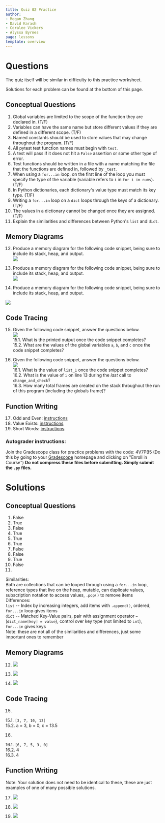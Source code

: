 ```yaml
---
title: Quiz 02 Practice
author:
- Megan Zhang
- David Karash
- Coralee Vickers
- Alyssa Byrnes
page: lessons
template: overview
---
```


<!--
Note: this wkst pulls from the qz02 and qz03 worksheets from resources/practice/fa21 with some
minor changes/additions
-->

# Questions

The quiz itself will be similar in difficulty to this practice worksheet.

Solutions for each problem can be found at the bottom of this page.

## Conceptual Questions

1. Global variables are limited to the scope of the function they are declared in. (T/F)
2. Variables can have the same name but store different values if they are defined in a different scope. (T/F)
3. Named constants should be used to store values that may change throughout the program. (T/F)
4. All pytest test function names must begin with `test`.
5. A test will pass if it does not hit a `False` assertion or some other type of error.
6. Test functions should be written in a file with a name matching the file that the functions are defined in, followed by `_test`.
7. When using a `for...in` loop, on the first line of the loop you must specify the type of the variable (variable refers to `i` in `for i in nums`). (T/F)
8. In Python dictionaries, each dictionary's value type must match its key type. (T/F)
9. Writing a `for...in` loop on a `dict` loops through the keys of a dictionary. (T/F)
10. The values in a dictionary cannot be changed once they are assigned. (T/F)
11. Explain the similarities and differences between Python's `list` and `dict`.

## Memory Diagrams

12. Produce a memory diagram for the following code snippet, being sure to include its stack, heap, and output.  
![](/static/practice_worksheets/fa21/qz02-question11.png)

13. Produce a memory diagram for the following code snippet, being sure to include its stack, heap, and output.  
![](/static/practice_worksheets/fa21/qz02-question12new.png)

14. Produce a memory diagram for the following code snippet, being sure to include its stack, heap, and output.  
<img class="img-fluid" src="/static/practice_worksheets/sp23/cora1.png"/>

<!-- 20. Produce a memory diagram for the following code snippet, being sure to include its stack and output.  
![](/static/practice_worksheets/fa21/qz03-question12.png) -->

## Code Tracing
15. Given the following code snippet, answer the questions below.  
![](/static/practice_worksheets/fa21/qz02-question13.png)  
15.1. What is the printed output once the code snippet completes?  
15.2. What are the values of the global variables `a`, `b`, and `c` once the code snippet completes?

16. Given the following code snippet, answer the questions below.  
![](/static/practice_worksheets/fa21/qz02-question14.png)  
16.1. What is the value of `list_1` once the code snippet completes?  
16.2. What is the value of `i` on line 13 during the _last_ call to `change_and_check`?  
16.3. How many total frames are created on the stack throughout the run of this program (including the globals frame)?

## Function Writing



17. Odd and Even: [instructions](/static/practice_worksheets/sp23/qz02-pp1.pdf)
18. Value Exists: [instructions](/static/practice_worksheets/sp23/qz02-pp2.pdf) 
19. Short Words: [instructions](/static/practice_worksheets/sp23/qz02-pp3.pdf) 

### Autograder instructions:
Join the Gradescope class for practice problems with the code: 4V7PB5
(Do this by going to your [Gradescope](https://www.gradescope.com/) homepage and clicking on "Enroll in Course")
**Do not compress these files before submitting. Simply submit the `.py` files.**

# Solutions

## Conceptual Questions

1. False
2. True
3. False
4. True
5. True
6. True
7. False
8. False
9. True
10. False
11.   
Similarities:  
Both are collections that can be looped through using a `for...in` loop, reference types that live on the heap, mutable, can duplicate values, subscription notation to access values, `.pop()` to remove items  
Differences:  
`list` -- Index by increasing integers, add items with `.append()`, ordered, `for...in` loop gives items  
`dict` -- Matched Key-Value pairs, pair with assignment operator `=` (`dict_name[key] = value`), control over key type (not limited to `int`), `for...in` gives keys  
Note: these are not all of the similarities and differences, just some important ones to remember

## Memory Diagrams

12.   ![](/static/practice_worksheets/fa21/qz02-solution11.png)

13.   ![](/static/practice_worksheets/fa21/qz02-solution12n.png)

14.   <img class="img-fluid" src="/static/practice_worksheets/sp23/cora1_sol.png" />

## Code Tracing
15.   
15.1. `[3, 7, 10, 13]`  
15.2. a = 3, b = 0, c = 13.5

16.   
16.1. `[6, 7, 5, 3, 0]`  
16.2. 4  
16.3. 4

## Function Writing

Note:  Your solution does not need to be identical to these, these are just examples of one of many possible solutions.

17.  ![](/static/practice_worksheets/fa21/qz02-solution15.png)


18. ![](/static/practice_worksheets/sp23/coding2_sol.png)

19. ![](/static/practice_worksheets/sp23/coding3_sol.png)